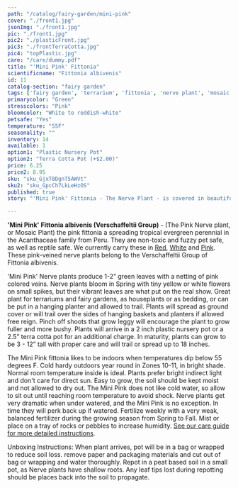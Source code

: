 ```yaml
---
path: "/catalog/fairy-garden/mini-pink"
cover: "./front1.jpg"
jsonImg: "./front1.jpg"
pic: "./front1.jpg"
pic2: "./plasticFront.jpg"
pic3: "./frontTerraCotta.jpg"
pic4: "topPlastic.jpg"
care: "/care/dummy.pdf"
title: "'Mini Pink' Fittonia"
scientificname: "Fittonia albivenis"
id: 11
catalog-section: "fairy garden"
tags: ['fairy garden', 'terrarium', 'fittonia', 'nerve plant', 'mosaic plant']
primarycolor: "Green"
stresscolors: "Pink"
bloomcolor: "White to reddish-white"
petsafe: "Yes"
temperature: "55F"
seasonality: ""
inventory: 14
available: 1
option1: "Plastic Nursery Pot"
option2: "Terra Cotta Pot (+$2.00)"
price: 6.25
price2: 8.95
sku: "sku_GjxT8DgnT5AWVt"
sku2: "sku_GpcCh7LkLeHzOS"
published: true
story: "'Mini Pink' Fittonia - The Nerve Plant - is covered in beautiful pink colored veins over green leaves."

---
```

<strong>'Mini Pink' Fittonia albivenis (Verschaffeltii Group)</strong> - (The Pink Nerve plant, or Mosaic Plant) the pink fittonia a spreading tropical evergreen perennial in the Acanthaceae family from Peru. They are non-toxic and fuzzy pet safe, as well as reptile safe. We currently carry these in [Red](/catalog/fairy-garden/mini-red), [White](/catalog/fairy-garden/mini-white) and [Pink](/catalog/fairy-garden/mini-pink). These pink-veined nerve plants belong to the Verschaffeltii Group of Fittonia albivenis. 

'Mini Pink' Nerve plants produce 1-2” green leaves with a netting of pink colored veins. Nerve plants bloom in Spring with tiny yellow or white flowers on small spikes, but their vibrant leaves are what put on the real show. Great plant for terrariums and fairy gardens, as houseplants or as bedding, or can be put in a hanging planter and allowed to trail. Plants will spread as ground cover or will trail over the sides of hanging baskets and planters if allowed free reign. Pinch off shoots that grow leggy will encourage the plant to grow fuller and more bushy. Plants will arrive in a 2 inch plastic nursery pot or a 2.5” terra cotta pot for an additional charge. In maturity, plants can grow to be 3 - 12” tall with proper care and will trail or spread up to 18 inches.

The Mini Pink fittonia likes to be indoors when temperatures dip below 55 degrees F. Cold hardy outdoors year round in Zones 10-11, in bright shade. Normal room temperature inside is ideal. Plants prefer bright indirect light and don't care for direct sun. Easy to grow, the soil should be kept moist and not allowed to dry out. The Mini Pink does not like cold water, so allow to sit out until reaching room temperature to avoid shock. Nerve plants get very dramatic when under watered, and the Mini Pink is no exception. In time they will perk back up if watered. Fertilize weekly with a very weak, balanced fertilizer during the growing season from Spring to Fall. Mist or place on a tray of rocks or pebbles to increase humidity.   [See our care guide for more detailed instructions](/care/fittonia/).

Unboxing Instructions: When plant arrives, pot will be in a bag or wrapped to reduce soil loss. remove paper and packaging materials and cut out of bag or wrapping and water thoroughly. Repot in a peat based soil in a small pot, as Nerve plants have shallow roots. Any leaf tips lost during repotting should be places back into the soil to propagate. 
